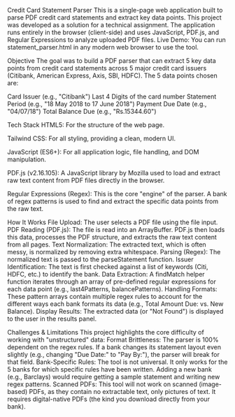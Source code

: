 Credit Card Statement Parser
This is a single-page web application built to parse PDF credit card statements and extract key data points. This project was developed as a solution for a technical assignment.
The application runs entirely in the browser (client-side) and uses JavaScript, PDF.js, and Regular Expressions to analyze uploaded PDF files.
Live Demo: You can run statement_parser.html in any modern web browser to use the tool.


Objective
The goal was to build a PDF parser that can extract 5 key data points from credit card statements across 5 major credit card issuers (Citibank, American Express, Axis, SBI, HDFC).
The 5 data points chosen are:

Card Issuer (e.g., "Citibank")
Last 4 Digits of the card number
Statement Period (e.g., "18 May 2018 to 17 June 2018")
Payment Due Date (e.g., "04/07/18")
Total Balance Due (e.g., "Rs.15344.60")

Tech Stack
HTML5: For the structure of the web page.

Tailwind CSS: For all styling, providing a clean, modern UI.

JavaScript (ES6+): For all application logic, file handling, and DOM manipulation.

PDF.js (v2.16.105): A JavaScript library by Mozilla used to load and extract raw text content from PDF files directly in the browser.

Regular Expressions (Regex): This is the core "engine" of the parser. A bank of regex patterns is used to find and extract the specific data points from the raw text.

How It Works
File Upload: The user selects a PDF file using the file input.
PDF Reading (PDF.js): The file is read into an ArrayBuffer. PDF.js then loads this data, processes the PDF structure, and extracts the raw text content from all pages.
Text Normalization: The extracted text, which is often messy, is normalized by removing extra whitespace.
Parsing (Regex): The normalized text is passed to the parseStatement function.
Issuer Identification: The text is first checked against a list of keywords (Citi, HDFC, etc.) to identify the bank.
Data Extraction: A findMatch helper function iterates through an array of pre-defined regular expressions for each data point (e.g., last4Patterns, balancePatterns).
Handling Formats: These pattern arrays contain multiple regex rules to account for the different ways each bank formats its data (e.g., Total Amount Due: vs. New Balance).
Display Results: The extracted data (or "Not Found") is displayed to the user in the results panel.

Challenges & Limitations
This project highlights the core difficulty of working with "unstructured" data:
Format Brittleness: The parser is 100% dependent on the regex rules. If a bank changes its statement layout even slightly (e.g., changing "Due Date:" to "Pay By:"), the parser will break for that field.
Bank-Specific Rules: The tool is not universal. It only works for the 5 banks for which specific rules have been written. Adding a new bank (e.g., Barclays) would require getting a sample statement and writing new regex patterns.
Scanned PDFs: This tool will not work on scanned (image-based) PDFs, as they contain no extractable text, only pictures of text. It requires digital-native PDFs (the kind you download directly from your bank).
